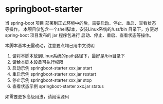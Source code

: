 # springboot-starter
当 spring-boot 项目 部署到正式环境中的后，需要启动、停止、重启、查看状态等操作。 本项目仅包含一个shell脚本，安装Linux系统的/usr/bin 目录下，方便对 spring-boot 项目发布的 jar 程序包进行 启动、停止、重启、查看状态等操作。


本脚本基本无需改动，注意要点均已用中文说明
1. 请将本脚本放到Linux系统的path路径下，最好是/bin目录下
2. 请给本脚本设备可执行权限
3. 启动示例         springboot-starter xxx.jar start
4. 重启示例         springboot-starter xxx.jar restart
5. 停止示例         springboot-starter xxx.jar stop
6. 查看状态示例     springboot-starter xxx.jar status

如需要更多高级用法，请阅读源码
